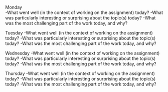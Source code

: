 Monday <br>
-What went well (in the context of working on the assignment) today?
-What was particularly interesting or surprising about the topic(s) today?
-What was the most challenging part of the work today, and why?

Tuesday
-What went well (in the context of working on the assignment) today?
-What was particularly interesting or surprising about the topic(s) today?
-What was the most challenging part of the work today, and why?

Wednesday
-What went well (in the context of working on the assignment) today?
-What was particularly interesting or surprising about the topic(s) today?
-What was the most challenging part of the work today, and why?

Thursday
-What went well (in the context of working on the assignment) today?
-What was particularly interesting or surprising about the topic(s) today?
-What was the most challenging part of the work today, and why?

